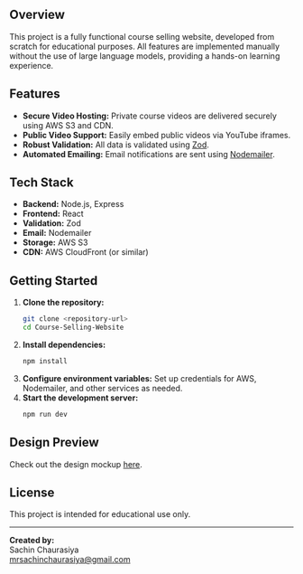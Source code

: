 ## Overview

This project is a fully functional course selling website, developed from scratch for educational purposes. All features are implemented manually without the use of large language models, providing a hands-on learning experience.

## Features

- **Secure Video Hosting:** Private course videos are delivered securely using AWS S3 and CDN.
- **Public Video Support:** Easily embed public videos via YouTube iframes.
- **Robust Validation:** All data is validated using [Zod](https://zod.dev/).
- **Automated Emailing:** Email notifications are sent using [Nodemailer](https://nodemailer.com/).

## Tech Stack

- **Backend:** Node.js, Express
- **Frontend:** React
- **Validation:** Zod
- **Email:** Nodemailer
- **Storage:** AWS S3
- **CDN:** AWS CloudFront (or similar)

## Getting Started

1. **Clone the repository:**
    ```bash
    git clone <repository-url>
    cd Course-Selling-Website
    ```
2. **Install dependencies:**
    ```bash
    npm install
    ```
3. **Configure environment variables:** Set up credentials for AWS, Nodemailer, and other services as needed.
4. **Start the development server:**
    ```bash
    npm run dev
    ```

## Design Preview

Check out the design mockup [here](https://app.banani.co/preview/Q1yEjhsxt6yzkRNAAxkB).

## License

This project is intended for educational use only.

---

**Created by:**  
Sachin Chaurasiya  
mrsachinchaurasiya@gmail.com

